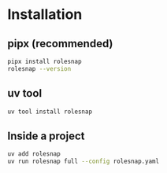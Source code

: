# Installation

## pipx (recommended)
```bash
pipx install rolesnap
rolesnap --version
```

## uv tool
```bash
uv tool install rolesnap
```

## Inside a project
```bash
uv add rolesnap
uv run rolesnap full --config rolesnap.yaml
```